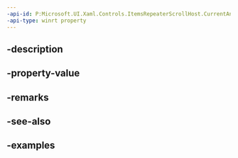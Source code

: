 ```yaml
---
-api-id: P:Microsoft.UI.Xaml.Controls.ItemsRepeaterScrollHost.CurrentAnchor
-api-type: winrt property
---
```


## -description

## -property-value

## -remarks

## -see-also

## -examples

